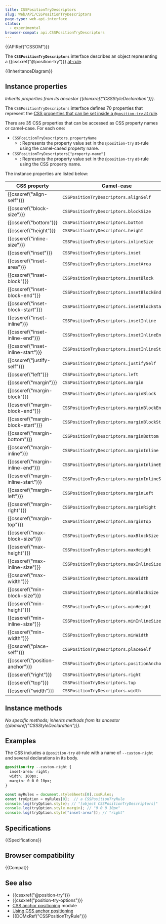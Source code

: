 ```yaml
---
title: CSSPositionTryDescriptors
slug: Web/API/CSSPositionTryDescriptors
page-type: web-api-interface
status:
  - experimental
browser-compat: api.CSSPositionTryDescriptors
---
```


{{APIRef("CSSOM")}}

The **`CSSPositionTryDescriptors`** interface describes an object representing a {{cssxref("@position-try")}} [at-rule](/en-US/docs/Web/CSS/At-rule).

{{InheritanceDiagram}}

## Instance properties

_Inherits properties from its ancestor {{domxref("CSSStyleDeclaration")}}._

The `CSSPositionTryDescriptors` interface defines 70 properties that represent the [CSS properties that can be set inside a `@position-try` at rule](/en-US/docs/Web/CSS/@position-try#declaration-list). 

There are 35 CSS properties that can be accessed as CSS property names or camel-case. For each one:

- `CSSPositionTryDescriptors.propertyName`
    - : Represents the property value set in the `@position-try` at-rule using the camel-cased property name.
- `CSSPositionTryDescriptors["property-name"]`
  - : Represents the property value set in the `@position-try` at-rule using the CSS property name.

The instance properties are listed below:

| CSS&nbsp;property |  Camel-case | Property name | 
| ---- | ---- | ------ |
| {{cssxref("align-self")}} | `CSSPositionTryDescriptors.alignSelf` | `CSSPositionTryDescriptors["align-self"]` |
| {{cssxref("block-size")}} | `CSSPositionTryDescriptors.blockSize` | `CSSPositionTryDescriptors["block-size"]` |
| {{cssxref("bottom")}} | `CSSPositionTryDescriptors.bottom` | `CSSPositionTryDescriptors["bottom"]` |
| {{cssxref("height")}} | `CSSPositionTryDescriptors.height` | `CSSPositionTryDescriptors["height"]` |
| {{cssxref("inline-size")}} | `CSSPositionTryDescriptors.inlineSize` | `CSSPositionTryDescriptors["inline-size"]` |
| {{cssxref("inset")}} | `CSSPositionTryDescriptors.inset` | `CSSPositionTryDescriptors["inset"]` |
| {{cssxref("inset-area")}} | `CSSPositionTryDescriptors.insetArea` | `CSSPositionTryDescriptors["inset-area"]` |
| {{cssxref("inset-block")}} | `CSSPositionTryDescriptors.insetBlock` | `CSSPositionTryDescriptors["inset-block"]` |
| {{cssxref("inset-block-end")}} | `CSSPositionTryDescriptors.insetBlockEnd` | `CSSPositionTryDescriptors["inset-block-end"]` |
| {{cssxref("inset-block-start")}} | `CSSPositionTryDescriptors.insetBlockStart` | `CSSPositionTryDescriptors["inset-block-start"]` |
| {{cssxref("inset-inline")}} | `CSSPositionTryDescriptors.insetInline` | `CSSPositionTryDescriptors["inset-inline"]` |
| {{cssxref("inset-inline-end")}} | `CSSPositionTryDescriptors.insetInlineEnd` | `CSSPositionTryDescriptors["inset-inline-end"]` |
| {{cssxref("inset-inline-start")}} | `CSSPositionTryDescriptors.insetInlineStart` | `CSSPositionTryDescriptors["inset-inline-start"]` |
| {{cssxref("justify-self")}} | `CSSPositionTryDescriptors.justifySelf` | `CSSPositionTryDescriptors["justify-self"]` |
| {{cssxref("left")}} | `CSSPositionTryDescriptors.left` | `CSSPositionTryDescriptors["left"]` |
| {{cssxref("margin")}} | `CSSPositionTryDescriptors.margin` | `CSSPositionTryDescriptors["margin"]` |
| {{cssxref("margin-block")}} | `CSSPositionTryDescriptors.marginBlock` | `CSSPositionTryDescriptors["margin-block"]` |
| {{cssxref("margin-block-end")}} | `CSSPositionTryDescriptors.marginBlockEnd` | `CSSPositionTryDescriptors["margin-block-end"]` |
| {{cssxref("margin-block-start")}} | `CSSPositionTryDescriptors.marginBlockStart` | `CSSPositionTryDescriptors["margin-block-start"]` |
| {{cssxref("margin-bottom")}} | `CSSPositionTryDescriptors.marginBottom` | `CSSPositionTryDescriptors["margin-bottom"]` |
| {{cssxref("margin-inline")}} | `CSSPositionTryDescriptors.marginInline` | `CSSPositionTryDescriptors["margin-inline"]` |
| {{cssxref("margin-inline-end")}} | `CSSPositionTryDescriptors.marginInlineEnd` | `CSSPositionTryDescriptors["margin-inline-end"]` |
| {{cssxref("margin-inline-start")}} | `CSSPositionTryDescriptors.marginInlineStart` | `CSSPositionTryDescriptors["margin-inline-start"]` |
| {{cssxref("margin-left")}} | `CSSPositionTryDescriptors.marginLeft` | `CSSPositionTryDescriptors["margin-left"]` |
| {{cssxref("margin-right")}} | `CSSPositionTryDescriptors.marginRight` | `CSSPositionTryDescriptors["margin-right"]` |
| {{cssxref("margin-top")}} | `CSSPositionTryDescriptors.marginTop` | `CSSPositionTryDescriptors["margin-top"]` |
| {{cssxref("max-block-size")}} | `CSSPositionTryDescriptors.maxBlockSize` | `CSSPositionTryDescriptors["max-block-size"]` |
| {{cssxref("max-height")}} | `CSSPositionTryDescriptors.maxHeight` | `CSSPositionTryDescriptors["max-height"]` |
| {{cssxref("max-inline-size")}} | `CSSPositionTryDescriptors.maxInlineSize` | `CSSPositionTryDescriptors["max-inline-size"]` |
| {{cssxref("max-width")}} | `CSSPositionTryDescriptors.maxWidth` | `CSSPositionTryDescriptors["max-width"]` |
| {{cssxref("min-block-size")}} | `CSSPositionTryDescriptors.minBlockSize` | `CSSPositionTryDescriptors["min-block-size"]` |
| {{cssxref("min-height")}} | `CSSPositionTryDescriptors.minHeight` | `CSSPositionTryDescriptors["min-height"]` |
| {{cssxref("min-inline-size")}} | `CSSPositionTryDescriptors.minInlineSize` | `CSSPositionTryDescriptors["min-inline-size"]` |
| {{cssxref("min-width")}} | `CSSPositionTryDescriptors.minWidth` | `CSSPositionTryDescriptors["min-width"]` |
| {{cssxref("place-self")}} | `CSSPositionTryDescriptors.placeSelf` | `CSSPositionTryDescriptors["place-self"]` |
| {{cssxref("position-anchor")}} | `CSSPositionTryDescriptors.positionAnchor` | `CSSPositionTryDescriptors["position-anchor"]` |
| {{cssxref("right")}} | `CSSPositionTryDescriptors.right` | `CSSPositionTryDescriptors["right"]` |
| {{cssxref("top")}} | `CSSPositionTryDescriptors.top` | `CSSPositionTryDescriptors["top"]` |
| {{cssxref("width")}} | `CSSPositionTryDescriptors.width` | `CSSPositionTryDescriptors["width"]` |

## Instance methods

_No specific methods; inherits methods from its ancestor {{domxref("CSSStyleDeclaration")}}._

## Examples

The CSS includes a `@position-try` at-rule with a name of `--custom-right` and several declarations in its body.

```css
@position-try --custom-right {
  inset-area: right;
  width: 100px;
  margin: 0 0 0 10px;
}
```

```js
const myRules = document.styleSheets[0].cssRules;
const tryOption = myRules[0];  // a CSSPositionTryRule
console.log(tryOption.style); // "[object CSSPositionTryDescriptors]"
console.log(tryOption.style.margin); // "0 0 0 10px"
console.log(tryOption.style["inset-area"]); // "right"
```

## Specifications

{{Specifications}}

## Browser compatibility

{{Compat}}

## See also

- {{cssxref("@position-try")}}
- {{cssxref("position-try-options")}}
- [CSS anchor positioning](/en-US/docs/Web/CSS/CSS_anchor_positioning) module
- [Using CSS anchor positioning](/en-US/docs/Web/CSS/CSS_anchor_positioning/Using)
- {{DOMxRef("CSSPositionTryRule")}}
